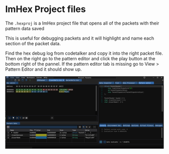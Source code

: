 # ImHex Project files

The `.hexproj` is a ImHex project file that opens all of the packets with their pattern data saved

This is useful for debugging packets and it will highlight and name each section of the packet data.

Find the hex debug log from codetalker and copy it into the right packet file. Then on the right go to the pattern editor and click the play button at the bottom right of the pannel. If the pattern editor tab is missing go to View > Pattern Editor and it should show up.

![Image of a packet with variable highlighting](HighlightedPacket.png)